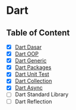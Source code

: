 # Dart

## Table of Content

- [x] [Dart Dasar](Dart%20Dasar.md)
- [x] [Dart OOP](Dart%20OOP.md)
- [x] [Dart Generic](Dart%20Generic.md)
- [x] [Dart Packages](Dart%20Packages.md)
- [x] [Dart Unit Test](Dart%20Unit%20Test.md)
- [x] [Dart Collection](Dart%20Collection.md)
- [x] [Dart Async](Dart%20Async.md)
- [ ] Dart Standard Library
- [ ] Dart Reflection